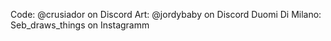 Code: @crusiador on Discord
Art: @jordybaby on Discord
Duomi Di Milano: Seb_draws_things on Instagramm

